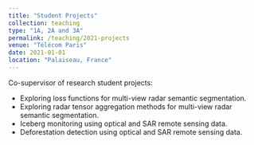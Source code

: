 ```yaml
---
title: "Student Projects"
collection: teaching
type: "1A, 2A and 3A"
permalink: /teaching/2021-projects
venue: "Télécom Paris"
date: 2021-01-01
location: "Palaiseau, France"
---
```


Co-supervisor of research student projects:
+ Exploring loss functions for multi-view radar semantic segmentation.
+ Exploring radar tensor aggregation methods for multi-view radar semantic segmentation.
+ Iceberg monitoring using optical and SAR remote sensing data.
+ Deforestation detection using optical and SAR remote sensing data.